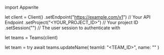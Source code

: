 import Appwrite

let client = Client()
    .setEndpoint("https://example.com/v1") // Your API Endpoint
    .setProject("<YOUR_PROJECT_ID>") // Your project ID
    .setSession("") // The user session to authenticate with

let teams = Teams(client)

let team = try await teams.updateName(
    teamId: "<TEAM_ID>",
    name: "<NAME>"
)

